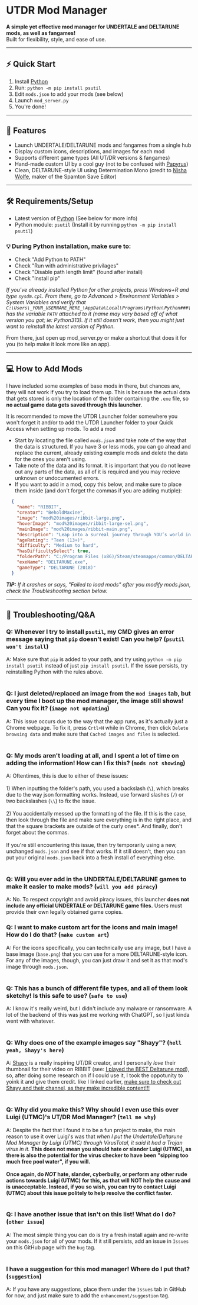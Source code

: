 # UTDR Mod Manager

**A simple yet effective mod manager for UNDERTALE and DELTARUNE mods, as well as fangames!**  
Built for flexibility, style, and ease of use.

---

## ⚡ Quick Start
1. Install [Python](https://www.python.org/downloads/)
2. Run: `python -m pip install psutil`
3. Edit `mods.json` to add your mods (see below)
4. Launch `mod_server.py`
5. You're done!

---

## 🚀 Features

* Launch UNDERTALE/DELTARUNE mods and fangames from a single hub
* Display custom icons, descriptions, and images for each mod
* Supports different game types (All UT/DR versions & fangames)
* Hand-made custom UI by a cool guy (not to be confused with [Papyrus](https://undertale.fandom.com/wiki/Papyrus))
* Clean, DELTARUNE-style UI using Determination Mono (credit to [Nisha Wolfe](https://saveeditor.spamton.com/), maker of the Spamton Save Editor)

---

## 🛠️ Requirements/Setup

* Latest version of [Python](https://www.python.org/downloads/) (See below for more info)
* Python module: `psutil` (Install it by running `python -m pip install psutil`)

### 💡 During Python installation, make sure to:
* Check "Add Python to PATH"
* Check "Run with administrative privilages"
* Check "Disable path length limit" (found after install)
* Check "Install pip"

*If you've already installed Python for other projects, press Windows+R and type `sysdm.cpl`. From there, go to Advanced > Environment Variables > System Variables and verify that `C:\Users\_YOUR_USERNAME_HERE_\AppData\Local\Programs\Python\Python###\` has the variable `PATH` attached to it (name may vary based off of what version you got; ie: Python313). If it still doesn't work, then you might just want to reinstall the latest version of Python.*

From there, just open up mod_server.py or make a shortcut that does it for you (to help make it look more like an app).

---

## 💻 How to Add Mods

I have included some examples of base mods in there, but chances are, they will not work if you try to load them up. This is because the actual data that gets stored is only the location of the folder containing the `.exe` file, so **no actual game data gets saved through this launcher**.

It is recommended to move the UTDR Launcher folder somewhere you won't forget it and/or to add the UTDR Launcher folder to your Quick Access when setting up mods.
To add a mod
* Start by locating the file called *`mods.json`* and take note of the way that the data is structured. If you have 3 or less mods, you can go ahead and replace the current, already existing example mods and delete the data for the ones you aren't using.
* Take note of the data and its format. It is important that you do not leave out any parts of the data, as all of it is required and you may recieve unknown or undocumented errors.
* If you want to add in a mod, copy this below, and make sure to place them inside (and don't forget the commas if you are adding mutiple):
```json
  {
    "name": "RIBBIT",
    "creator": "BeholdMaxine",
    "image": "mod%20images/ribbit-large.png",
    "hoverImage": "mod%20images/ribbit-large-sel.png",
    "mainImage": "mod%20images/ribbit-main.png",
    "description": "Leap into a surreal journey through YOU’s world in RIBBIT, a bizarre and stylish DELTARUNE mod packed with weird humor, striking visuals, and unpredictable twists.",
    "ageRating": "Teen (13+)",
    "difficulty": "Medium to hard",
    "hasDifficultySelect": true,
    "folderPath": "C:/Program Files (x86)/Steam/steamapps/common/DELTARUNE Mods/RIBBIT",
    "exeName": "DELTARUNE.exe",
    "gameType": "DELTARUNE (2018)"
  }
```
___TIP:___ *If it crashes or says, "Failed to load mods" after you modify mods.json, check the Troubleshooting section below.*

---

## 🔧 Troubleshooting/Q&A

### Q: Whenever I try to install `psutil`, my CMD gives an error message saying that `pip` doesn't exist! Can you help? (`psutil won't install`)
A: Make sure that `pip` is added to your path, and try using `python -m pip install psutil` instead of just `pip install psutil`. If the issue persists, try reinstalling Python with the rules above.
<br/>
<br/>
### Q: I just deleted/replaced an image from the `mod images` tab, but every time I boot up the mod manager, the image still shows! Can you fix it? (`image not updating`)
A: This issue occurs due to the way that the app runs, as it's actually just a Chrome webpage. To fix it, press `Crtl+H` while in Chrome, then click `Delete browsing data` and make sure that `Cached images and files` is selected.
<br/>
<br/>
### Q: My mods aren't loading at all, and I spent a lot of time on adding the information! How can I fix this? (`mods not showing`)
A: Oftentimes, this is due to either of these issues:
<br/>
<br/>1) When inputting the folder's path, you used a backslash (`\`), which breaks due to the way json formatting works. Instead, use forward slashes (`/`) or two backslashes (`\\`) to fix the issue.
<br/>
<br/>2) You accidentally messed up the formatting of the file. If this is the case, then look through the file and make sure everything is in the right place, and that the square brackets are outside of the curly ones*. And finally, don't forget about the commas.
<br/>
<br/>If you're still encountering this issue, then try temporarily using a new, unchanged `mods.json` and see if that works. If it still doesn't, then you can put your original `mods.json` back into a fresh install of everything else.
<br/>
<br/>
### Q: Will you ever add in the UNDERTALE/DELTARUNE games to make it easier to make mods? (`will you add piracy`)
A: No. To respect copyright and avoid piracy issues, this launcher **does not include any official UNDERTALE or DELTARUNE game files.** Users must provide their own legally obtained game copies. 
### Q: I want to make custom art for the icons and main image! How do I do that? (`make custom art`)
A: For the icons specifically, you can technically use any image, but I have a base image (`base.png`) that you can use for a more DELTARUNE-style icon. For any of the images, though, you can just draw it and set it as that mod's image through `mods.json`.
<br/>
<br/>
### Q: This has a bunch of different file types, and all of them look sketchy! Is this safe to use? (`safe to use`)
A: I know it's really weird, but I didn't include any malware or ransomware. A lot of the backend of this was just me working with ChatGPT, so I just kinda went with whatever.
<br/>
<br/>
### Q: Why does one of the example images say "Shayy"? (`hell yeah, Shayy's here`)
A: [Shayy](https://www.youtube.com/@ShayyTV?sub_confirmation=1) is a really inspiring UT/DR creator, and I personally *love* their thumbnail for their video on RIBBIT (see: [I played the BEST Deltarune mod](https://www.youtube.com/watch?v=aHsDcya7ArY?)), so, after doing some research on if I could use it, I took the oppotunity to yoink it and give them credit. like I linked earlier, [make sure to check out Shayy and their channel, as they make incredible content!!!](https://www.youtube.com/@ShayyTV?sub_confirmation=1)
<br/>
<br/>
### Q: Why did you make this? Why should I even use this over Luigi (UTMC)'s UT/DR Mod Manager? (`tell me why`)
A: Despite the fact that I found it to be a fun project to make, the main reason to use it over Luigi's was that *when I put the Undertale/Deltarune Mod Manager by Luigi (UTMC) through VirusTotal, it said it had a Trojan virus in it.* **This does not mean you should hate or slander Luigi (UTMC), as there is also the potential for the virus checker to have been "sipping too much free pool water", if you will.
<br/>
<br/>Once again, do _NOT_ hate, slander, cyberbully, or perform any other rude actions towards Luigi (UTMC) for this, as that will NOT help the cause and is unacceptable. Instead, if you so wish, you can try to contact Luigi (UTMC) about this issue politely to help resolve the conflict faster.**
<br/>
<br/>
### Q: I have another issue that isn't on this list! What do I do? (`other issue`)
A: The most simple thing you can do is try a fresh install again and re-write your `mods.json` for all of your mods. If it still persists, add an issue in `Issues` on this GitHub page with the `bug` tag.
<br/>
<br/>
### I have a suggestion for this mod manager! Where do I put that? (`suggestion`)
A: If you have any suggestions, place them under the `Issues` tab in GitHub for now, and just make sure to add the `enhancement/suggestion` tag.
